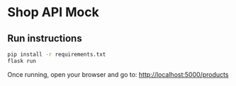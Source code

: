# Shop API Mock

## Run instructions

```bash
pip install -r requirements.txt
flask run
```

Once running, open your browser and go to:
[http://localhost:5000/products](http://localhost:5000/products)
